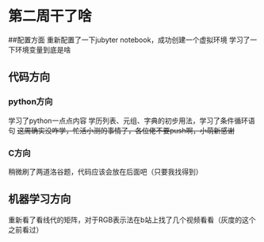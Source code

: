 # 第二周干了啥
##配置方面
重新配置了一下jubyter notebook，成功创建一个虚拟环境 学习了一下环境变量到底是啥
## 代码方向
### python方向
学习了python一点点内容
学历列表、元组、字典的初步用法，学习了条件循环语句 ~~这周确实没咋学，忙活小测的事情了，各位佬不要push啊，小萌新感谢~~
### C方向
稍微刷了两道洛谷题，代码应该会放在后面吧（只要我找得到）
## 机器学习方向
重新看了看线代的矩阵，对于RGB表示法在b站上找了几个视频看看（灰度的这个之前看过）
